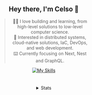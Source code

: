 <div align="center">

## Hey there, I'm Celso 🙂

<div style="max-width: 300px; ">

> 🧙‍♂️ I love building and learning, from high-level solutions to low-level computer science.<br>
> 🦉 Interested in distributed systems, cloud-native solutions, IaC, DevOps, and web development.<br>
> ⌨️ Currently focusing on Next, Nest and GraphQL.<br>

[![My Skills](https://skillicons.dev/icons?i=next,nest,graphql)](https://skillicons.dev)

</div>

#

<details align="center">
<summary>Stats</summary>

<cr/>

<p style="text-align: center;">
<!--START_SECTION:waka-->

```txt
From: 06 December 2023 - To: 05 January 2024

Markdown     22 hrs 35 mins  ███████▓░░░░░░░░░░░░░░░░░   31.04 %
TypeScript   15 hrs 16 mins  █████▒░░░░░░░░░░░░░░░░░░░   20.98 %
Go           13 hrs 37 mins  ████▓░░░░░░░░░░░░░░░░░░░░   18.72 %
YAML         4 hrs 5 mins    █▒░░░░░░░░░░░░░░░░░░░░░░░   05.61 %
HTML         3 hrs 30 mins   █▒░░░░░░░░░░░░░░░░░░░░░░░   04.82 %
```

<!--END_SECTION:waka-->
</p>
  
<!-- <div> -->
<!---->
<!-- <img src="http://github-readme-stats.vercel.app/api/top-langs/?username=celsobenedetti&layout=compact&custom_title=Languages&include_all_commits=true&count_private=true&langs_count=6&theme=transparent&bg_color=00000000" height="180em"/> -->
<!-- <img src="https://streak-stats.demolab.com?user=celsobenedetti&theme=transparent" height="180rem"/> -->
<!---->
<!-- </div> -->
<!---->
<!-- # -->
<!---->
<!-- <a href="https://wakatime.com/@8a52c0fd-ec78-403a-81d0-07c674c564b3" title="Time coded since Jan 17 2022"> -->
<!-- <img src="https://wakatime.com/badge/user/8a52c0fd-ec78-403a-81d0-07c674c564b3.svg" alt="Wakatime 2022" title="Time coded since Jan 17 2022" /> -->
<!-- </a> -->

</details>

</div>
